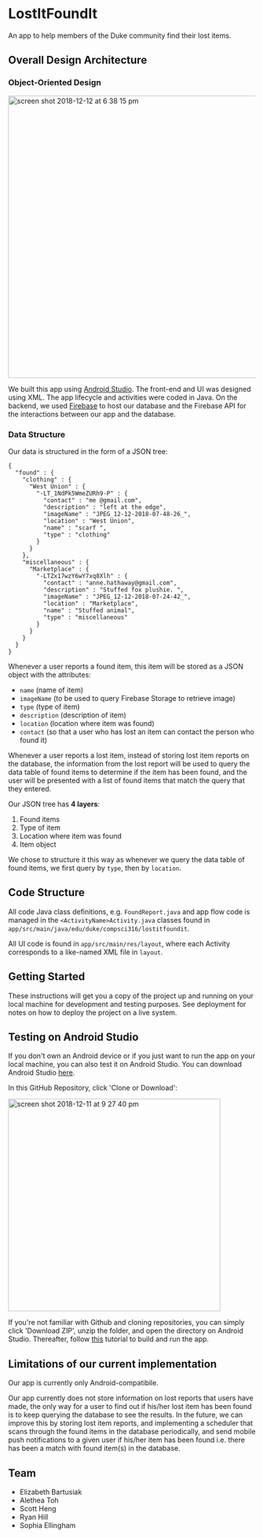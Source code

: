 # LostItFoundIt

An app to help members of the Duke community find their lost items. 

## Overall Design Architecture

### Object-Oriented Design

<p><img width="574" alt="screen shot 2018-12-12 at 6 38 15 pm" src="https://user-images.githubusercontent.com/22549537/49905744-ecd9f500-fe3c-11e8-8c0c-6011fb1ea3ee.png"></p>

We built this app using [Android Studio](https://developer.android.com/studio/). The front-end and UI was designed using XML. The app lifecycle and activities were coded in Java. On the backend, we used [Firebase](https://firebase.google.com/) to host our database and the Firebase API for the interactions between our app and the database.

### Data Structure
Our data is structured in the form of a JSON tree:

```
{
  "found" : {
    "clothing" : {
      "West Union" : {
        "-LT_1NdPk5WmeZURh9-P" : {
          "contact" : "me @gmail.com",
          "description" : "left at the edge",
          "imageName" : "JPEG_12-12-2018-07-48-26_",
          "location" : "West Union",
          "name" : "scarf ",
          "type" : "clothing"
        }
      }
    },
    "miscellaneous" : {
      "Marketplace" : {
        "-LTZx17wzY6wY7xq8Xlh" : {
          "contact" : "anne.hathaway@gmail.com",
          "description" : "Stuffed fox plushie. ",
          "imageName" : "JPEG_12-12-2018-07-24-42_",
          "location" : "Marketplace",
          "name" : "Stuffed animal",
          "type" : "miscellaneous"
        }
      }
    }
  }
}
```

Whenever a user reports a found item, this item will be stored as a JSON object with the attributes:
- ```name``` (name of item)
- ```imageName``` (to be used to query Firebase Storage to retrieve image)
- ```type``` (type of item)
- ```description``` (description of item) 
- ```location``` (location where item was found)
- ```contact``` (so that a user who has lost an item can contact the person who found it) 

Whenever a user reports a lost item, instead of storing lost item reports on the database, the information from the lost report will be used to query the data table of found items to determine if the item has been found, and the user will be presented with a list of found items that match the query that they entered. 

Our JSON tree has **4 layers**:
1. Found items
2. Type of item
3. Location where item was found
4. Item object

We chose to structure it this way as whenever we query the data table of found items, we first query by ```type```, then by ```location```. 

## Code Structure

All code Java class definitions, e.g. ```FoundReport.java``` and app flow code is managed in the ```<ActivityName>Activity.java``` classes found in  ```app/src/main/java/edu/duke/compsci316/lostitfoundit```.

All UI code is found in ```app/src/main/res/layout```, where each Activity corresponds to a like-named XML file in ```layout```.


## Getting Started

These instructions will get you a copy of the project up and running on your local machine for development and testing purposes. See deployment for notes on how to deploy the project on a live system.

## Testing on Android Studio

If you don't own an Android device or if you just want to run the app on your local machine, you can also test it on Android Studio. You can download Android Studio [here](https://developer.android.com/studio/). 

In this GitHub Repository, click 'Clone or Download':
<p><img width="432" alt="screen shot 2018-12-11 at 9 27 40 pm" src="https://user-images.githubusercontent.com/22549537/49843002-a5476080-fd8b-11e8-9046-a00785a4d511.png"></p>

If you're not familiar with Github and cloning repositories, you can simply click 'Download ZIP', unzip the folder, and open the directory on Android Studio. Thereafter, follow [this](https://developer.android.com/studio/run/) tutorial to build and run the app. 

## Limitations of our current implementation
Our app is currently only Android-compatibile. 

Our app currently does not store information on lost reports that users have made, the only way for a user to find out if his/her lost item has been found is to keep querying the database to see the results. In the future, we can improve this by storing lost item reports, and implementing a scheduler that scans through the found items in the database periodically, and send mobile push notifications to a given user if his/her item has been found i.e. there has been a match with found item(s) in the database. 

## Team

- Elizabeth Bartusiak
- Alethea Toh
- Scott Heng
- Ryan Hill
- Sophia Ellingham
